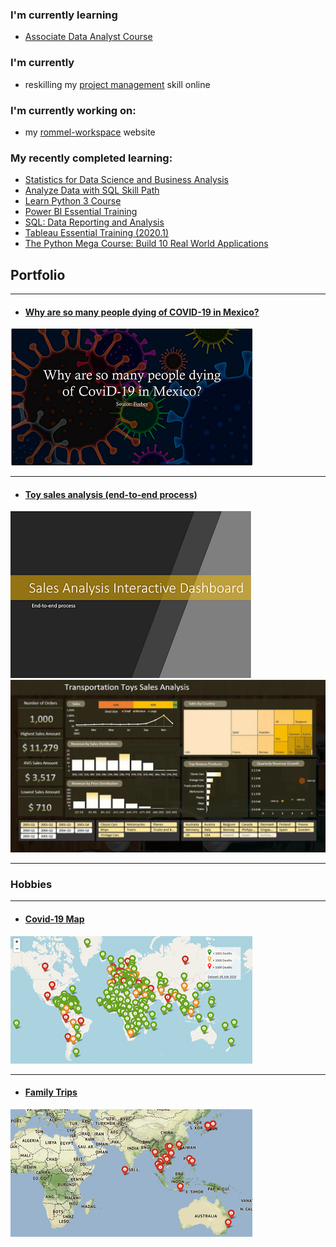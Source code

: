 ### I'm currently learning
- [Associate Data Analyst Course][ntuccourse]

### I'm currently
- reskilling my [project management][onlinecourse] skill online

### I'm currently working on:
- my [rommel-workspace][website] website

### My recently completed learning:
- [Statistics for Data Science and Business Analysis][udemy_statistics]
- [Analyze Data with SQL Skill Path][codecademy_sqldataanalysis]
- [Learn Python 3 Course][codecademy_python3]
- [Power BI Essential Training][linkedin_powerbi]
- [SQL: Data Reporting and Analysis][linkedin_sqldataanalysis]
- [Tableau Essential Training (2020.1)][linkedin_tableau]
- [The Python Mega Course: Build 10 Real World Applications][udemy_python3]


## Portfolio

---
- #### [Why are so many people dying of COVID-19 in Mexico?](/pdf/why-are-so-many-people-dying-of_covid19-in-Mexico.pdf)
<a href="/pdf/why-are-so-many-people-dying-of_covid19-in-Mexico.pdf">
    <img src="images/why-are-so-many-people-dying-of_covid19-in-Mexico_thumb.png?raw=true">
</a>

---
- #### [Toy sales analysis (end-to-end process)](/pdf/sales-analysis-dashboard.pdf)
<a href="/pdf/sales-analysis-dashboard.pdf">
    <img src="images/sales-analysis-interactive-dashboard_thumb.png?raw=true">
</a>
<img src="images/sales-analysis_thumb.gif">

---


### Hobbies

---
- #### [Covid-19 Map](https://rommel-space.herokuapp.com/covid19/)
<a href="https://rommel-space.herokuapp.com/covid19/">
    <img src="images/covid19-world-map.png?raw=true">
</a>

---
- #### [Family Trips](https://rommel-space.herokuapp.com/family_trips)
<a href="https://rommel-space.herokuapp.com/family_trips">
    <img src="images/family-trips.png?raw=true">
</a>

[ntuccourse]: https://www.ntuclearninghub.com/course/associate-data-analyst/
[onlinecourse]: https://www.linkedin.com/learning/project-management-foundations-4
[website]: https://rommel-space.herokuapp.com/
[udemy_statistics]: https://udemy-certificate.s3.amazonaws.com/pdf/UC-e9cdcf07-4c51-4d04-a986-cc71c679d0e9.pdf
[codecademy_sqldataanalysis]: https://www.codecademy.com/profiles/net8838696050/certificates/5cafb2d937090210d7df3652
[codecademy_python3]: https://www.codecademy.com/profiles/net8838696050/certificates/6c152bd262967f8c941c9707ed636bda
[linkedin_powerbi]: http://www.linkedin.com/learning/power-bi-essential-training-3?trk=flagship-lil_details_certification
[linkedin_sqldataanalysis]: http://www.linkedin.com/learning/sql-data-reporting-and-analysis-2?trk=flagship-lil_details_certification
[linkedin_tableau]: http://www.linkedin.com/learning/tableau-essential-training-2020-1?trk=flagship-lil_details_certification
[udemy_python3]: https://udemy-certificate.s3.amazonaws.com/pdf/UC-0c63d2fb-abbe-48bf-af6f-ac4ae78c92c3.pdf